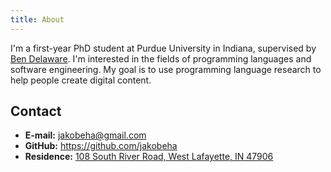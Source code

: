 ```yaml
---
title: About
---
```


I'm a first-year PhD student at Purdue University in Indiana, supervised by [Ben Delaware](https://www.cs.purdue.edu/homes/bendy/). I'm interested in the fields of programming languages and software engineering. My goal is to use programming language research to help people create digital content.

## Contact

- **E-mail:** <jakobeha@gmail.com>
- **GitHub:** <https://github.com/jakobeha>
- **Residence:** [108 South River Road, West Lafayette, IN 47906](https://www.google.com/maps?q=108+South+River+Road,+West+Lafayette,+IN+47906&um=1&ie=UTF-8&sa=X&ved=2ahUKEwjR_fzV4vrsAhVBVs0KHTozAFcQ_AUoAXoECAwQAw)
